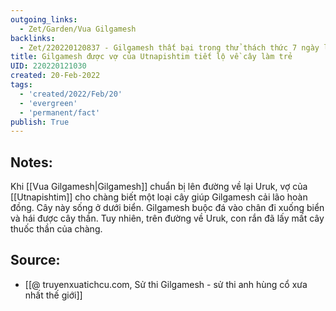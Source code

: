 ```yaml
---
outgoing_links:
  - Zet/Garden/Vua Gilgamesh
backlinks:
  - Zet/220220120837 - Gilgamesh thất bại trong thử thách thức 7 ngày liên tục
title: Gilgamesh được vợ của Utnapishtim tiết lộ về cây làm trẻ
UID: 220220121030
created: 20-Feb-2022
tags:
  - 'created/2022/Feb/20'
  - 'evergreen'
  - 'permanent/fact'
publish: True
---
```

## Notes:
Khi [[Vua Gilgamesh|Gilgamesh]] chuẩn bị lên đường về lại Uruk, vợ của [[Utnapishtim]] cho chàng biết một loại cây giúp Gilgamesh cải lão hoàn đồng. Cây này sống ở dưới biển. Gilgamesh buộc đá vào chân đi xuống biển và hái được cây thần. Tuy nhiên, trên đường về Uruk, con rắn đã lấy mất cây thuốc thần của chàng.

## Source:
- [[@ truyenxuatichcu.com, Sử thi Gilgamesh - sử thi anh hùng cổ xưa nhất thế giới]]


